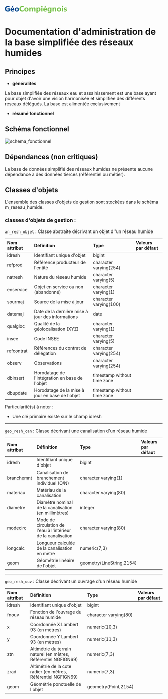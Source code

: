![picto](https://github.com/sigagglocompiegne/orga_gest_igeo/blob/master/doc/img/geocompiegnois_2020_reduit_v2.png)

# Documentation d'administration de la base simplifiée des réseaux humides

## Principes
* **généralités**
 
La base simplifiée des réseaux eau et assainissement est une base ayant pour objet d'avoir une vision harmonisée et simplifiée des différents réseaux délégués.
La base est alimentée exclusivement 
 
* **résumé fonctionnel**


## Schéma fonctionnel

![schema_fonctionnel](img/schema_fonctionnel_resh_light.png)

## Dépendances (non critiques)

La base de données simplifié des réseaux humides ne présente aucune dépendance à des données tierces (référentiel ou métier).

## Classes d'objets

L'ensemble des classes d'objets de gestion sont stockées dans le schéma m_reseau_humide.

 ### classes d'objets de gestion :
  
   `an_resh_objet` : Classe abstraite décrivant un objet d''un réseau humide
   
|Nom attribut | Définition | Type | Valeurs par défaut |
|:---|:---|:---|:---|
|idresh|Identifiant unique d'objet|bigint| |
|refprod|Référence producteur de l'entité|character varying(254)| |
|natresh|Nature du réseau humide|character varying(5)| |
|enservice|Objet en service ou non (abandonné)|character varying(1)| |
|sourmaj|Source de la mise à jour|character varying(100)| |
|datemaj|Date de la dernière mise à jour des informations|date| |
|qualgloc|Qualité de la géolocalisation (XYZ)|character varying(1)| |
|insee|Code INSEE|character varying(5)| |
|refcontrat|Références du contrat de délégation|character varying(254)| |
|observ|Observations|character varying(254)| |
|dbinsert|Horodatage de l'intégration en base de l'objet|timestamp without time zone| |
|dbupdate|Horodatage de la mise à jour en base de l'objet|timestamp without time zone| |

Particularité(s) à noter :
* Une clé primaire existe sur le champ idresh
---

   `geo_resh_can` : Classe décrivant une canalisation d'un réseau humide

|Nom attribut | Définition | Type | Valeurs par défaut |
|:---|:---|:---|:---|
|idresh|Identifiant unique d'objet|bigint| |
|branchemnt|Canalisation de branchement individuel (O/N)|character varying(1)| |
|materiau|Matériau de la canalisation|character varying(80)| |
|diametre|Diamètre nominal de la canalisation (en millimètres)|integer| |
|modecirc|Mode de circulation de l'eau à l'intérieur de la canalisation|character varying(80)| |
|longcalc|Longueur calculée de la canalisation en mètre|numeric(7,3)| |
|geom|Géométrie linéaire de l'objet|geometry(LineString,2154)| |

---

   `geo_resh_ouv` : Classe décrivant un ouvrage d'un réseau humide

|Nom attribut | Définition | Type | Valeurs par défaut |
|:---|:---|:---|:---|
|idresh|Identifiant unique d'objet|bigint| |
|fnouv|Fonction de l'ouvrage du réseau humide|character varying(80)| |
|x|Coordonnée X Lambert 93 (en mètres)|numeric(10,3)| |
|y|Coordonnée Y Lambert 93 (en mètres)|numeric(11,3)| |
|ztn|Altimétrie du terrain naturel (en mètres, Référentiel NGFIGN69)|numeric(7,3)| |
|zrad|Altimétrie de la cote radier (en mètres, Référentiel NGFIGN69)|numeric(7,3)| |
|geom|Géométrie ponctuelle de l'objet|geometry(Point,2154)| |

